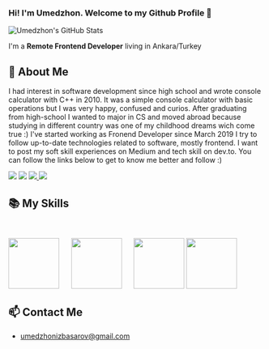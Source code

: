 ### Hi! I'm Umedzhon. Welcome to my Github Profile 👋

![Umedzhon's GitHub Stats](https://github-readme-stats.vercel.app/api?username=umedsondoniyor&show_icons=true&theme=dark)


I'm a **Remote Frontend Developer** living in Ankara/Turkey


## 📖 About Me

I had interest in software development since high school and wrote console calculator with C++ in 2010. It was a simple console calculator with basic operations but I was very happy, confused and curios. After graduating from high-school I wanted to major in CS and moved abroad because studying in different country was one of my childhood dreams wich come true :) I've started working as Fronend Developer since March 2019 I try to follow up-to-date technologies related to software, mostly frontend. I want to post my soft skill experiences on Medium and tech skill on dev.to. You can follow the links below to get to know me better and follow :)

<p>
<a href="https://twitter.com/UmedzhonIzbasar"><img src="https://img.shields.io/twitter/follow/UmedzhonIzbasar?label=let%27s%20tweet&style=social"></a>
<a href="https://www.linkedin.com/in/umedzhon-izbasarov/"><img src="https://img.shields.io/badge/Linkedin-%23303036?logo=linkedin&color=%23303036&style=flat-square"></a>
<a href="https://medium.com/@umedzhonizbasarov">
<img src="https://img.shields.io/badge/Medium-%23303036?logo=medium&color=%23303036&style=flat-square">
</a>
<a href="https://dev.to/umedzhon">
<img src="https://img.shields.io/badge/dev.to-%23303036?logo=dev.to&color=%23303036&style=flat-square">
</a>
</p>

## 📚 My Skills

<br>

<p>
<img height='100' src='http://3con14.biz/code/_data/js/intro/js-logo.png'>&nbsp;&nbsp;&nbsp;&nbsp;&nbsp;
<img height='100' src='https://raw.githubusercontent.com/jalbertsr/logo-badge-images/master/img/react_logo.png'>&nbsp;&nbsp;&nbsp;&nbsp;&nbsp;
<img height='100' src='https://raw.githubusercontent.com/reduxjs/redux/master/logo/logo-title-dark.png'>
<img height="100" src="https://refactoringui.nyc3.cdn.digitaloceanspaces.com/tailwind-logo.svg">
</p>

## 📫 Contact Me
-  umedzhonizbasarov@gmail.com

<br>

